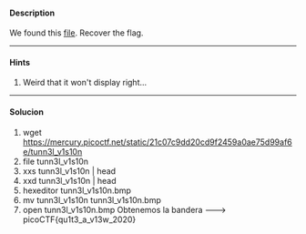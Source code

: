 #### Description

We found this [file](https://mercury.picoctf.net/static/d0129ad98ba9258ab59e7700a1b18c14/tunn3l_v1s10n). Recover the flag.

---
#### Hints
1. Weird that it won't display right...

---
#### Solucion
1. wget https://mercury.picoctf.net/static/21c07c9dd20cd9f2459a0ae75d99af6e/tunn3l_v1s10n
2. file tunn3l_v1s10n 
3. xxs tunn3l_v1s10n | head
4. xxd tunn3l_v1s10n | head
5. hexeditor tunn3l_v1s10n.bmp
6. mv tunn3l_v1s10n tunn3l_v1s10n.bmp 
7. open tunn3l_v1s10n.bmp 
	Obtenemos la bandera ---> picoCTF{qu1t3_a_v13w_2020}



